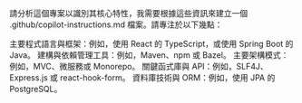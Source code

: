 請分析這個專案以識別其核心特性，我需要根據這些資訊來建立一個 .github/copilot-instructions.md 檔案。請專注於以下幾點：

主要程式語言與框架：例如，使用 React 的 TypeScript，或使用 Spring Boot 的 Java。
建構與依賴管理工具：例如，Maven、npm 或 Bazel。
主要架構模式：例如，MVC、微服務或 Monorepo。
關鍵函式庫與 API：例如，SLF4J、Express.js 或 react-hook-form。
資料庫技術與 ORM：例如，使用 JPA 的 PostgreSQL。